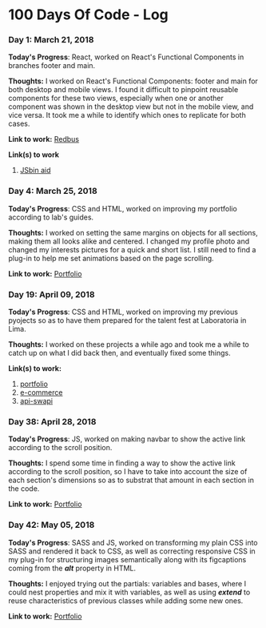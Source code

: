 # 100 Days Of Code - Log

### Day 1: March 21, 2018 

**Today's Progress**: React, worked on React's Functional Components in branches footer and main.

**Thoughts:** I worked on React's Functional Components: footer and main for both desktop and mobile views. I found it difficult to pinpoint reusable components for these two views, especially when one or another component was shown in the desktop view but not in the mobile view, and vice versa. It took me a while to identify which ones to replicate for both cases.

**Link to work:** [Redbus](https://github.com/LizbethFP/redbus)

**Link(s) to work**
1. [JSbin aid](https://jsbin.com/canejirofi/edit?js,console)


### Day 4: March 25, 2018 

**Today's Progress**: CSS and HTML, worked on improving my portfolio according to lab's guides.

**Thoughts:** I worked on setting the same margins on objects for all sections, making them all looks alike and centered. I changed my profile photo and changed my interests pictures for a quick and short list. I still need to find a plug-in to help me set animations based  on the page scrolling.

**Link to work:** [Portfolio](https://github.com/LizbethFP/portfolio)


### Day 19: April 09, 2018

**Today's Progress**: CSS and HTML, worked on improving my previous pyojects so as to have them prepared for the talent fest at Laboratoria in Lima.

**Thoughts:** I worked on these projects a while ago and took me a while to catch up on what I did back then, and eventually fixed some things.

**Link(s) to work:**
1. [portfolio](https://github.com/LizbethFP/portfolio)
2. [e-commerce](https://github.com/LizbethFP/ecommerse-product-final)
3. [api-swapi](https://github.com/LizbethFP/api-swapi)


### Day 38: April 28, 2018

**Today's Progress**: JS, worked on making navbar to show the active link according to the scroll position.

**Thoughts:**  I spend some time in finding a way to show the active link according to the scroll position, so I have to take into account the size of each section's dimensions so as to substrat that amount in each section in the code.

**Link to work:** [Portfolio](https://github.com/LizbethFP/portfolio)


### Day 42: May 05, 2018

**Today's Progress**: SASS and JS, worked on transforming my plain CSS into SASS and rendered it back to CSS, as well as correcting responsive CSS in my plug-in for structuring images semantically along with its figcaptions coming from the ***alt*** property in HTML.

**Thoughts:** I enjoyed trying out the partials: variables and bases, where I could nest properties and mix it with variables, as well as using ***extend*** to reuse characteristics of previous classes while adding some new ones.

**Link to work:** [Portfolio](https://github.com/LizbethFP/portfolio)

